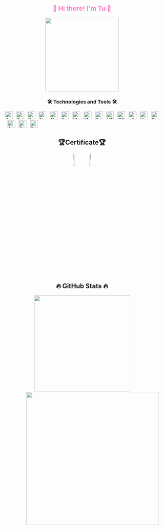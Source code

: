<div align="center">
<h2 style="color:#ff79c6" >👋 Hi there! I'm Tu 👋</h2>
    <img width="240" height="240" src="https://avatars.githubusercontent.com/u/104948995?s=400&u=ed51ca9ec84e8dd7294241a5399beefada2bf4e6&v=4" />
</div>
<h3 align="center">🛠 Technologies and Tools 🛠</h3>
<span><img src="https://img.shields.io/badge/-Javascript-282C34.svg?logo=javascript&style=popout" alt="JavaScript logo" title="JavaScript" height="25" /></span>
&nbsp;
<span><img src="https://img.shields.io/badge/-Typescript-282C34.svg?logo=typescript&style=popout" alt="TypeScript logo" title="TypeScript" height="25" /></span>
&nbsp;
<span><img src="https://img.shields.io/badge/-React-282C34.svg?logo=react&style=popout" alt="ReactJS logo" title="ReactJS" height="25" /></span>
&nbsp;
<span><img src="https://img.shields.io/badge/-Next.js-282C34.svg?logo=next.js&style=popout" alt="Next.js" title="Next.js" height="25" /></span>
&nbsp;
<span><img src="https://img.shields.io/badge/-Node.js-282C34.svg?logo=node.js&style=popout" alt="Node.js logo" title="Node.js" height="25" /></span>
&nbsp;
<span><img src="https://img.shields.io/badge/Express-282C34?logo=express&logoColor=FFFFFF" alt="Express.js logo" title="Express.js" height="25" /></span>
&nbsp;
<span><img src="https://img.shields.io/badge/-Mysql-282C34.svg?logo=mysql&style=popout" alt="MySQL" title="MySQL" height="25" /></span>
&nbsp;
<span><img src="https://img.shields.io/badge/-Mongodb-282C34.svg?logo=mongodb&style=popout" alt="MongoDB logo" title="MongoDB" height="25" /></span>
&nbsp;
<span><img src="https://img.shields.io/badge/Tailwind%20CSS-282C34?logo=tailwind-css&logoColor=38B2AC" alt="TailwindCSS logo" title="TailwindCSS" height="25" /></span>
&nbsp;
<span><img src="https://img.shields.io/badge/-Html5-282C34.svg?logo=html5&style=popout" alt="HTML5 logo" title="HTML5" height="25" /></span>
&nbsp;
<span><img src="https://img.shields.io/badge/-Css3-282C34.svg?logo=css3&style=popout" alt="CSS3 logo" title="CSS3" height="25" /></span>
&nbsp;
<span><img src="https://img.shields.io/badge/-Git-282C34.svg?logo=git&style=popout" alt="git logo" title="Git" height="25" /></span>
&nbsp;
<span><img src="https://img.shields.io/badge/-Visualstudiocode-282C34.svg?logo=visualstudiocode&style=popout" alt="Visual Studio Code logo" title="Visual Studio Code" height="25" /></span>
&nbsp;
<span><img src="https://img.shields.io/badge/-Docker-282C34.svg?logo=docker&style=popout" alt="Docker" title="Docker" height="25" /></span>
&nbsp;
<span><img src="https://img.shields.io/badge/-Amazon%20aws-282C34.svg?logo=amazon-aws&style=popout" alt="Amazon aws" title="Amazon aws" height="25" /></span>
&nbsp;
<span><img src="https://img.shields.io/badge/-Postman-282C34.svg?logo=postman&style=popout" alt="Postman" title="Postman" height="25" /></span>
&nbsp;
<span><img src="https://img.shields.io/badge/-Steam-282C34.svg?logo=steam&style=popout" alt="Steam" title="Steam" height="25" /></span>
&nbsp;

<h2 align="center">🏆Certificate🏆</h2>
<p align="center"> 
<img src="https://images.credly.com/size/680x680/images/0e284c3f-5164-4b21-8660-0d84737941bc/image.png" width='10%'/>
<img src="https://images.credly.com/size/680x680/images/b9feab85-1a43-4f6c-99a5-631b88d5461b/image.png" width='10%'/>
</p>

<h2 align="center">🔥 GitHub Stats 🔥</h2>
<div align=center>
  <a href="#" title="TuDiHocLapTrinh">
    <img width="315" align="center" src="https://github-readme-stats.vercel.app/api/top-langs/?username=TuDiHocLapTrinh&hide=c%23,powershell,Mathematica,Ruby,Objective-C,Objective-C%2b%2b,Cuda&title_color=61dafb&text_color=ffffff&icon_color=61dafb&bg_color=20232a&langs_count=8&layout=compact&border_color=61dafb&hide_border=true" />
  </a>
  <a href="#" title="TuDiHocLapTrinh">
    <img align="right" width="434" src="https://github-readme-stats.vercel.app/api?username=TuDiHocLapTrinh&show_icons=true&theme=react&border_color=61dafb&hide_border=true" />
  </a>
</div>

